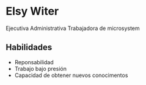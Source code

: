 # Elsy Witer
Ejecutiva Administrativa
Trabajadora de microsystem

## Habilidades 
- Reponsabilidad
- Trabajo bajo presión
- Capacidad de obtener nuevos conocimentos